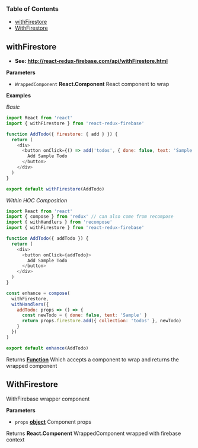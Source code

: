 <!-- Generated by documentation.js. Update this documentation by updating the source code. -->

### Table of Contents

-   [withFirestore](#withfirestore)
-   [WithFirestore](#withfirestore-1)

## withFirestore

-   **See: <http://react-redux-firebase.com/api/withFirestore.html>**

**Parameters**

-   `WrappedComponent` **React.Component** React component to wrap

**Examples**

_Basic_

```javascript
import React from 'react'
import { withFirestore } from 'react-redux-firebase'

function AddTodo({ firestore: { add } }) {
  return (
    <div>
      <button onClick={() => add('todos', { done: false, text: 'Sample' })}>
        Add Sample Todo
      </button>
    </div>
  )
}

export default withFirestore(AddTodo)
```

_Within HOC Composition_

```javascript
import React from 'react'
import { compose } from 'redux' // can also come from recompose
import { withHandlers } from 'recompose'
import { withFirestore } from 'react-redux-firebase'

function AddTodo({ addTodo }) {
  return (
    <div>
      <button onClick={addTodo}>
        Add Sample Todo
      </button>
    </div>
  )
}

const enhance = compose(
  withFirestore,
  withHandlers({
    addTodo: props => () => {
      const newTodo = { done: false, text: 'Sample' }
      return props.firestore.add({ collection: 'todos' }, newTodo)
    }
  })
)

export default enhance(AddTodo)
```

Returns **[Function](https://developer.mozilla.org/docs/Web/JavaScript/Reference/Statements/function)** Which accepts a component to wrap and returns the
wrapped component

## WithFirestore

WithFirebase wrapper component

**Parameters**

-   `props` **[object](https://developer.mozilla.org/docs/Web/JavaScript/Reference/Global_Objects/Object)** Component props

Returns **React.Component** WrappedComponent wrapped with firebase context

